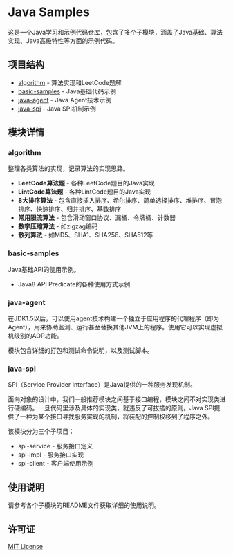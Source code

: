 # Java Samples
这是一个Java学习和示例代码仓库，包含了多个子模块，涵盖了Java基础、算法实现、Java高级特性等方面的示例代码。

## 项目结构

- [algorithm](#algorithm) - 算法实现和LeetCode题解
- [basic-samples](#basic-samples) - Java基础代码示例
- [java-agent](#java-agent) - Java Agent技术示例
- [java-spi](#java-spi) - Java SPI机制示例

## 模块详情

### algorithm

整理各类算法的实现，记录算法的实现思路。

- **LeetCode算法题** - 各种LeetCode题目的Java实现
- **LintCode算法题** - 各种LintCode题目的Java实现
- **8大排序算法** - 包含直接插入排序、希尔排序、简单选择排序、堆排序、冒泡排序、快速排序、归并排序、基数排序
- **常用限流算法** - 包含滑动窗口协议、漏桶、令牌桶、计数器
- **数字压缩算法** - 如zigzag编码
- **散列算法** - 如MD5、SHA1、SHA256、SHA512等

### basic-samples

Java基础API的使用示例。

- Java8 API Predicate的各种使用方式示例

### java-agent

在JDK1.5以后，可以使用agent技术构建一个独立于应用程序的代理程序（即为Agent），用来协助监测、运行甚至替换其他JVM上的程序。使用它可以实现虚拟机级别的AOP功能。

模块包含详细的打包和测试命令说明，以及测试脚本。

### java-spi

SPI（Service Provider Interface）是Java提供的一种服务发现机制。

面向对象的设计中，我们一般推荐模块之间基于接口编程，模块之间不对实现类进行硬编码。一旦代码里涉及具体的实现类，就违反了可拔插的原则。Java SPI提供了一种为某个接口寻找服务实现的机制，将装配的控制权移到了程序之外。

该模块分为三个子项目：
- spi-service - 服务接口定义
- spi-impl - 服务接口实现
- spi-client - 客户端使用示例

## 使用说明

请参考各个子模块的README文件获取详细的使用说明。

## 许可证

[MIT License](LICENSE)